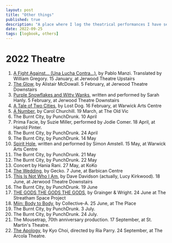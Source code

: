 ```yaml
---
layout: post
title: "Other things"
published: true
description: "A place where I log the theatrical performances I have seen and books I have read."
date: 2022-09-25
tags: [logbook, others]
---
```


# 2022 Theatre

1. [A Fight Against… (Una Lucha Contra…)](https://royalcourttheatre.com/whats-on/afightagainst/), by Pablo Manzi. Translated by William Gregory. 15 January, at Jerwood Theatre Upstairs
2. [The Glow](https://royalcourttheatre.com/whats-on/theglow/), by Alistair McDowall. 5 February, at Jerwood Theatre Downstairs
3. [Purple Snowflakes and Witty Wanks](https://royalcourttheatre.com/whats-on/purplesnowflakes/), written and performed by Sarah Hanly. 5 February, at Jerwood Theatre Downstairs
4. [A Tale of Two Cities](https://www.lostdogdance.co.uk/currentproductions/ataleoftwocities), by Lost Dog. 16 February, at Warwick Arts Centre
5. [A Number](https://www.oldvictheatre.com/stage/event/a-number), by Carol Churchill. 19 March, at The Old Vic
6. The Burnt City, by PunchDrunk. 10 April
7. Prima Facie, by Suzie Miller, performed by Jodie Comer. 18 April, at Harold Pinter.
8. The Burnt City, by PunchDrunk. 24 April
9. The Burnt City, by PunchDrunk. 14 May
10. [Spirit Hole](https://www.simonamstell.com), written and performed by Simon Amstell. 15 May, at Warwick Arts Centre
11. The Burnt City, by PunchDrunk. 21 May
12. The Burnt City, by PunchDrunk. 22 May
13. Concert by Hania Rani. 27 May, at KoKo
14. [The Wedding](https://www.barbican.org.uk/whats-on/2022/event/gecko-the-wedding), by Gecko. 7 June, at Barbican Centre
15. [This Is Not Who I Am](https://royalcourttheatre.com/whats-on/that-is-not-who-i-am/), by Dave Davidson (actually, Lucy Kirkwood). 18 June, at Jerwood Theatre Downstairs
16. The Burnt City, by PunchDrunk. 19 June
17. [THE GODS THE GODS THE GODS](https://www.wrightandgrainger.com), by Grainger & Wright. 24 June at The Streatham Space Project
18. [Miin: Body to Body](https://www.theplace.org.uk/whats-on/collective-cha-jinyeob-miin-body-body), by Collective-A. 25 June, at The Place
19. The Burnt City, by PunchDrunk. 3 July.
20. The Burnt City, by PunchDrunk. 24 July.
21. The Mousetrap, 70th anniversary production. 17 September, at St. Martin's Theatre.
22. [The Apology](https://www.arcolatheatre.com/whats-on/the-apology-2/), by Kyo Choi, directed by Ria Parry. 24 September, at The Arcola Theatre.

